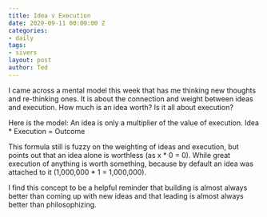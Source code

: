 ```yaml
---
title: Idea v Execution
date: 2020-09-11 00:00:00 Z
categories:
- daily
tags:
- sivers
layout: post
author: Ted
---
```


I came across a mental model this week that has me thinking new thoughts and re-thinking ones. It is about the connection and weight between ideas and execution. How much is an idea worth? Is it all about execution?

Here is the model: An idea is only a multiplier of the value of execution. Idea * Execution = Outcome

This formula still is fuzzy on the weighting of ideas and execution, but points out that an idea alone is worthless (as x * 0 = 0). While great execution of anything is worth something, because by default an idea was attached to it (1,000,000 * 1 = 1,000,000).

I find this concept to be a helpful reminder that building is almost always better than coming up with new ideas and that leading is almost always better than philosophizing.
